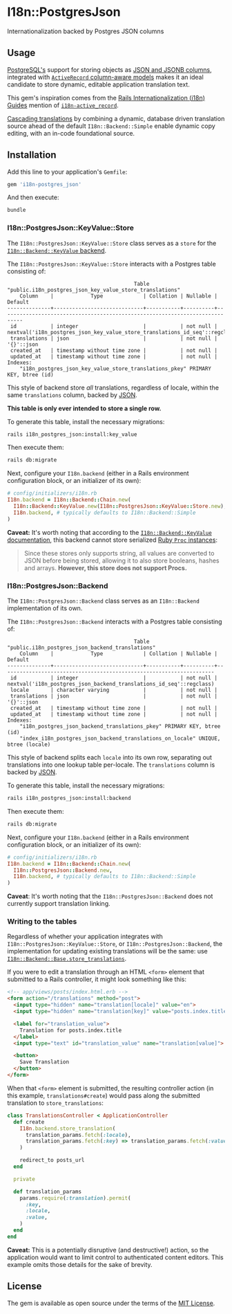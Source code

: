 # I18n::PostgresJson

Internationalization backed by Postgres JSON columns

## Usage

[PostgreSQL's][pg] support for storing objects as [JSON and JSONB
columns][pg-json], integrated with [`ActiveRecord` column-aware
models][activerecord-pg-json] makes it an ideal candidate to store dynamic,
editable application translation text.

This gem's inspiration comes from the [Rails Internationalization (<abbr
title="Internationalization">i18n</abbr>) Guides][i18n-guides] mention of
[`i18n-active_record`][i18n-ar].

[Cascading translations][i18n-chain] by combining a dynamic, database driven
translation source ahead of the default `I18n::Backend::Simple` enable dynamic
copy editing, with an in-code foundational source.

[pg]: https://www.postgresql.org/about/
[pg-json]: https://www.postgresql.org/docs/9.4/datatype-json.html#DATATYPE-JSON
[activerecord-pg-json]: https://guides.rubyonrails.org/active_record_postgresql.html#json-and-json
[i18n-ar]: https://github.com/svenfuchs/i18n-active_record
[i18n-guides]: https://guides.rubyonrails.org/i18n.html#using-different-backends
[i18n-chain]: https://www.rubydoc.info/github/ruby-i18n/i18n/master/I18n/Backend/Chain

## Installation

Add this line to your application's `Gemfile`:

```ruby
gem 'i18n-postgres_json'
```

And then execute:

```bash
bundle
```

### I18n::PostgresJson::KeyValue::Store

The `I18n::PostgresJson::KeyValue::Store` class serves as a `store` for the
[`I18n::Backend::KeyValue` backend][i18n-key-value].

The `I18n::PostgresJson::KeyValue::Store` interacts with a Postgres table
consisting of:

```
                                         Table "public.i18n_postgres_json_key_value_store_translations"
    Column    |            Type             | Collation | Nullable |                                   Default
--------------+-----------------------------+-----------+----------+-----------------------------------------------------------------------------
 id           | integer                     |           | not null | nextval('i18n_postgres_json_key_value_store_translations_id_seq'::regclass)
 translations | json                        |           | not null | '{}'::json
 created_at   | timestamp without time zone |           | not null |
 updated_at   | timestamp without time zone |           | not null |
Indexes:
    "i18n_postgres_json_key_value_store_translations_pkey" PRIMARY KEY, btree (id)
```

This style of backend store _all_ translations, regardless of locale, within the
same `translations` column, backed by [JSON][pg-json].

**This table is only ever intended to store a single row.**

To generate this table, install the necessary migrations:

```bash
rails i18n_postgres_json:install:key_value
```

Then execute them:

```bash
rails db:migrate
```

Next, configure your `I18n.backend` (either in a Rails environment configuration
block, or an initializer of its own):

```ruby
# config/initializers/i18n.rb
I18n.backend = I18n::Backend::Chain.new(
  I18n::Backend::KeyValue.new(I18n::PostgresJson::KeyValue::Store.new),
  I18n.backend, # typically defaults to I18n::Backend::Simple
)
```

**Caveat:** It's worth noting that according to the [`I18n::Backend::KeyValue`
documentation][i18n-key-value], this backend cannot store serialized [Ruby
`Proc` instances][proc]:

> Since these stores only supports string, all values are converted to JSON
> before being stored, allowing it to also store booleans, hashes and arrays.
> **However, this store does not support Procs.**

[i18n-key-value]: https://www.rubydoc.info/github/ruby-i18n/i18n/master/I18n/Backend/KeyValue
[proc]: https://ruby-doc.org/core-2.7.1/Proc.html

### I18n::PostgresJson::Backend

The `I18n::PostgresJson::Backend` class serves as an `I18n::Backend`
implementation of its own.

The `I18n::PostgresJson::Backend` interacts with a Postgres table
consisting of:

```
                                         Table "public.i18n_postgres_json_backend_translations"
    Column    |            Type             | Collation | Nullable |                               Default
--------------+-----------------------------+-----------+----------+---------------------------------------------------------------------
 id           | integer                     |           | not null | nextval('i18n_postgres_json_backend_translations_id_seq'::regclass)
 locale       | character varying           |           | not null |
 translations | json                        |           | not null | '{}'::json
 created_at   | timestamp without time zone |           | not null |
 updated_at   | timestamp without time zone |           | not null |
Indexes:
    "i18n_postgres_json_backend_translations_pkey" PRIMARY KEY, btree (id)
    "index_i18n_postgres_json_backend_translations_on_locale" UNIQUE, btree (locale)
```

This style of backend splits each `locale` into its own row, separating out
translations into one lookup table per-locale. The `translations` column is
backed by [JSON][pg-json].

To generate this table, install the necessary migrations:

```bash
rails i18n_postgres_json:install:backend
```

Then execute them:

```bash
rails db:migrate
```

Next, configure your `I18n.backend` (either in a Rails environment configuration
block, or an initializer of its own):

```ruby
# config/initializers/i18n.rb
I18n.backend = I18n::Backend::Chain.new(
  I18n::PostgresJson::Backend.new,
  I18n.backend, # typically defaults to I18n::Backend::Simple
)
```

**Caveat**: It's worth noting that the `I18n::PostgresJson::Backend` does not
currently support translation linking.

### Writing to the tables

Regardless of whether your application integrates with
`I18n::PostgresJson::KeyValue::Store`, or `I18n::PostgresJson::Backend`, the
implementation for updating existing translations will be the same: use
[`I18n::Backend::Base.store_translations`][store_translations].

If you were to edit a translation through an HTML `<form>` element that
submitted to a Rails controller, it might look something like this:

```html
<!-- app/views/posts/index.html.erb -->
<form action="/translations" method="post">
  <input type="hidden" name="translation[locale]" value="en">
  <input type="hidden" name="translation[key]" value="posts.index.title">

  <label for="translation_value">
    Translation for posts.index.title
  </label>
  <input type="text" id="translation_value" name="translation[value]">

  <button>
    Save Translation
  </button>
</form>
```

When that `<form>` element is submitted, the resulting controller action (in
this example, `translations#create`) would pass along the submitted translation
to `store_translations`:

```ruby
class TranslationsController < ApplicationController
  def create
    I18n.backend.store_translation(
      translation_params.fetch(:locale),
      translation_params.fetch(:key) => translation_params.fetch(:value),
    )

    redirect_to posts_url
  end

  private

  def translation_params
    params.require(:translation).permit(
      :key,
      :locale,
      :value,
    )
  end
end
```

**Caveat:** This is a potentially disruptive (and destructive!) action, so the
application would want to limit control to authenticated content editors. This
example omits those details for the sake of brevity.

[store_translations]: https://www.rubydoc.info/github/ruby-i18n/i18n/I18n/Backend/Base#store_translations-instance_method

## License

The gem is available as open source under the terms of the [MIT
License](https://opensource.org/licenses/MIT).

